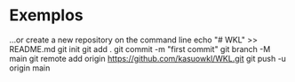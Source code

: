 # Exemplos
…or create a new repository on the command line
echo "# WKL" >> README.md
git init
git add .
git commit -m "first commit"
git branch -M main
git remote add origin https://github.com/kasuowkl/WKL.git
git push -u origin main
